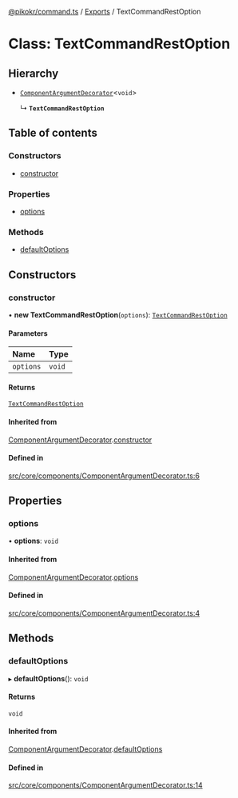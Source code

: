 [@pikokr/command.ts](../README.md) / [Exports](../modules.md) / TextCommandRestOption

# Class: TextCommandRestOption

## Hierarchy

- [`ComponentArgumentDecorator`](ComponentArgumentDecorator.md)\<`void`\>

  ↳ **`TextCommandRestOption`**

## Table of contents

### Constructors

- [constructor](TextCommandRestOption.md#constructor)

### Properties

- [options](TextCommandRestOption.md#options)

### Methods

- [defaultOptions](TextCommandRestOption.md#defaultoptions)

## Constructors

### constructor

• **new TextCommandRestOption**(`options`): [`TextCommandRestOption`](TextCommandRestOption.md)

#### Parameters

| Name | Type |
| :------ | :------ |
| `options` | `void` |

#### Returns

[`TextCommandRestOption`](TextCommandRestOption.md)

#### Inherited from

[ComponentArgumentDecorator](ComponentArgumentDecorator.md).[constructor](ComponentArgumentDecorator.md#constructor)

#### Defined in

[src/core/components/ComponentArgumentDecorator.ts:6](https://github.com/pikokr/command.ts/blob/7d0f15d/src/core/components/ComponentArgumentDecorator.ts#L6)

## Properties

### options

• **options**: `void`

#### Inherited from

[ComponentArgumentDecorator](ComponentArgumentDecorator.md).[options](ComponentArgumentDecorator.md#options)

#### Defined in

[src/core/components/ComponentArgumentDecorator.ts:4](https://github.com/pikokr/command.ts/blob/7d0f15d/src/core/components/ComponentArgumentDecorator.ts#L4)

## Methods

### defaultOptions

▸ **defaultOptions**(): `void`

#### Returns

`void`

#### Inherited from

[ComponentArgumentDecorator](ComponentArgumentDecorator.md).[defaultOptions](ComponentArgumentDecorator.md#defaultoptions)

#### Defined in

[src/core/components/ComponentArgumentDecorator.ts:14](https://github.com/pikokr/command.ts/blob/7d0f15d/src/core/components/ComponentArgumentDecorator.ts#L14)
